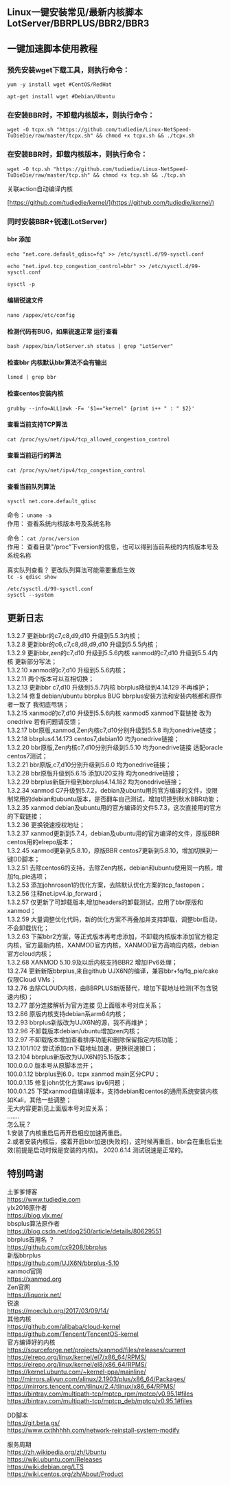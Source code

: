 ## Linux一键安装常见/最新内核脚本 LotServer/BBRPLUS/BBR2/BBR3
## 一键加速脚本使用教程 
### 预先安装wget下载工具，则执行命令：
```
yum -y install wget #CentOS/RedHat
```
```
apt-get install wget #Debian/Ubuntu
```
### 在安装BBR时，不卸载内核版本，则执行命令：

```
wget -O tcpx.sh "https://github.com/tudiedie/Linux-NetSpeed-TuDieDie/raw/master/tcpx.sh" && chmod +x tcpx.sh && ./tcpx.sh
```

### 在安装BBR时，卸载内核版本，则执行命令：
```
wget -O tcp.sh "https://github.com/tudiedie/Linux-NetSpeed-TuDieDie/raw/master/tcp.sh" && chmod +x tcp.sh && ./tcp.sh
```

关联action自动编译内核

[https://github.com/tudiedie/kernel/](https://github.com/tudiedie/kernel/)

### 同时安装BBR+锐速(LotServer)
#### bbr 添加

```
echo "net.core.default_qdisc=fq" >> /etc/sysctl.d/99-sysctl.conf
```

```
echo "net.ipv4.tcp_congestion_control=bbr" >> /etc/sysctl.d/99-sysctl.conf
```

```
sysctl -p
```

#### 编辑锐速文件

```
nano /appex/etc/config
```

#### 检测代码有BUG，如果锐速正常 运行查看

```
bash /appex/bin/lotServer.sh status | grep "LotServer"
```

#### 检查bbr 内核默认bbr算法不会有输出

```
lsmod | grep bbr
```

#### 检查centos安装内核

```
grubby --info=ALL|awk -F= '$1=="kernel" {print i++ " : " $2}'
```

#### 查看当前支持TCP算法

```
cat /proc/sys/net/ipv4/tcp_allowed_congestion_control
```

#### 查看当前运行的算法

```
cat /proc/sys/net/ipv4/tcp_congestion_control
```

#### 查看当前队列算法

```
sysctl net.core.default_qdisc
```

命令： `uname -a`
<br>
作用： 查看系统内核版本号及系统名称

命令： `cat /proc/version`
<br>
作用： 查看目录"/proc"下version的信息，也可以得到当前系统的内核版本号及系统名称

真实队列查看？ 更改队列算法可能需要重启生效
<br>
`tc -s qdisc show`

`/etc/sysctl.d/99-sysctl.conf`
<br>
`sysctl --system`

## 更新日志
1.3.2.7 更新bbr的c7,c8,d9,d10 升级到5.5.3内核；
<br>
1.3.2.8 更新bbr的c6,c7,c8,d8,d9,d10 升级到5.5.5内核；
<br>
1.3.2.9 更新bbr,zen的c7,d10 升级到5.5.6内核 xanmod的c7,d10 升级到5.5.4内核 更新部分写法；
<br>
1.3.2.10 xanmod的c7,d10 升级到5.5.6内核；
<br>
1.3.2.11 两个版本可以互相切换；
<br>
1.3.2.13 更新bbr c7,d10 升级到5.5.7内核 bbrplus降级到4.14.129 不再维护；
<br>
1.3.2.14 修复debian/ubuntu bbrplus BUG bbrplus安装方法和安装内核都和原作者一致了 我彻底甩锅；
<br>
1.3.2.15 xanmod的c7,d10 升级到5.5.6内核 xanmod5 xanmod下载链接 改为onedrive 若有问题请反馈；
<br>
1.3.2.17 bbr原版,xanmod,Zen内核c7,d10分别升级到5.5.8 均为onedrive链接；
<br>
1.3.2.18 bbrplus4.14.173 centos7,debian10 均为onedrive链接；
<br>
1.3.2.20 bbr原版,Zen内核c7,d10分别升级到5.5.10 均为onedrive链接  适配oracle centos7测试；
<br>
1.3.2.21 bbr原版,c7,d10分别升级到5.6.0 均为onedrive链接；
<br>
1.3.2.28 bbr原版升级到5.6.15 添加U20支持 均为onedrive链接；
<br>
1.3.2.29 bbrplus新版升级到bbrplus4.14.182 均为onedrive链接；
<br>
1.3.2.34 xanmod C7升级到5.7.2，debian及ubuntu用的官方编译的文件，没限制常用的debian和ubuntu版本，是否翻车自己测试，增加切换到秋水BBR功能；
<br>
1.3.2.35 xanmod debian及ubuntu用的官方编译的文件5.7.3，这次直接用的官方的下载链接；
<br>
1.3.2.36 更换锐速授权地址；
<br>
1.3.2.37 xanmod更新到5.7.4，debian及ubuntu用的官方编译的文件，原版BBR centos用的elrepo版本；
<br>
1.3.2.45 xanmod更新到5.8.10，原版BBR centos7更新到5.8.10，增加切换到一键DD脚本；
<br>
1.3.2.51 去除centos6的支持，去除Zen内核，debian和ubuntu使用同一内核，增加fq_pie选项；
<br>
1.3.2.53 添加johnrosen1的优化方案，去除默认优化方案的tcp_fastopen；
<br>
1.3.2.56 注释net.ipv4.ip_forward；
<br>
1.3.2.57 仅更新了可卸载版本,增加headers的卸载测试，应用了bbr原版和xanmod；
<br>
1.3.2.59 大量调整优化代码，新的优化方案不再叠加并支持卸载，调整bbr启动，不会卸载优化；
<br>
1.3.2.63 下架bbr2方案，等正式版本再考虑添加，不卸载内核版本添加官方稳定内核，官方最新内核，XANMOD官方内核，XANMOD官方高响应内核，debian官方cloud内核；
<br>
1.3.2.68 XANMOD 5.10.9及以后内核支持BBR2 增加IPv6处理；
<br>
13.2.74 更新新版bbrplus,来自github UJX6N的编译，兼容bbr+fq/fq_pie/cake仅限Cloud VMs；
<br>
13.2.76 去除CLOUD内核，由BBRPLUS新版替代，增加下载地址检测(不包含锐速内核)；
<br>
13.2.77 部分连接解析为官方连接 见上面版本号对应关系；
<br>
13.2.86 原版内核支持debian系arm64内核；
<br>
13.2.93 bbrplus新版改为UJX6N的源，我不再维护；
<br>
13.2.96 不卸载版本debian/ubuntu增加zen内核；
<br>
13.2.97 不卸载版本增加查看排序功能和删除保留指定内核功能；
<br>
13.2.101/102 尝试添加cn下载地址加速，更换锐速接口；
<br>
13.2.104 bbrplus新版改为UJX6N的5.15版本；
<br>
100.0.0.0 版本号从原脚本岔开；
<br>
100.0.1.12 bbrplus到6.0，tcpx xanmod main区分CPU；
<br>
100.0.1.15 修复john优化方案aws ipv6问题；
<br>
100.0.1.25 下架xanmod自编译版本，支持debian和centos的通用系统安装内核如Kali，其他一些调整；
<br>
无大内容更新见上面版本号对应关系；
<br>
…….
<br>
怎么玩？
<br>
1.安装了内核重启后再开启相应加速再重启。
<br>
2.或者安装内核后，接着开启bbr加速(失败的)，这时候再重启，bbr会在重启后生效(前提是启动时候是安装的内核)。
2020.6.14 测试锐速是正常的。

## 特别鸣谢
土爹爹博客
<br>
https://www.tudiedie.com
<br>
ylx2016原作者
<br>
https://blog.ylx.me/
<br>
bbsplus算法原作者
<br>
https://blog.csdn.net/dog250/article/details/80629551
<br>
bbrplus首用名 ？
<br>
https://github.com/cx9208/bbrplus
<br>
新版bbrplus
<br>
https://github.com/UJX6N/bbrplus-5.10
<br>
xanmod官网
<br>
https://xanmod.org
<br>
Zen官网
<br>
https://liquorix.net/
<br>
锐速
<br>
https://moeclub.org/2017/03/09/14/
<br>
其他内核
<br>
https://github.com/alibaba/cloud-kernel
<br>
https://github.com/Tencent/TencentOS-kernel
<br>
官方编译好的内核
<br>
https://sourceforge.net/projects/xanmod/files/releases/current
<br>
https://elrepo.org/linux/kernel/el7/x86_64/RPMS/
<br>
https://elrepo.org/linux/kernel/el8/x86_64/RPMS/
<br>
https://kernel.ubuntu.com/~kernel-ppa/mainline/
<br>
http://mirrors.aliyun.com/alinux/2.1903/plus/x86_64/Packages/
<br>
https://mirrors.tencent.com/tlinux/2.4/tlinux/x86_64/RPMS/
<br>
https://bintray.com/multipath-tcp/mptcp_rpm/mptcp/v0.95.1#files
<br>
https://bintray.com/multipath-tcp/mptcp_deb/mptcp/v0.95.1#files

DD脚本
<br>
https://git.beta.gs/
<br>
https://www.cxthhhhh.com/network-reinstall-system-modify


服务周期
<br>
https://zh.wikipedia.org/zh/Ubuntu
<br>
https://wiki.ubuntu.com/Releases
<br>
https://wiki.debian.org/LTS
<br>
https://wiki.centos.org/zh/About/Product
